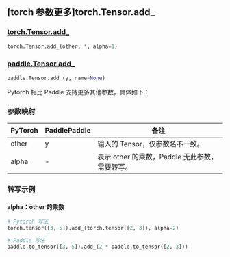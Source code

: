 ## [torch 参数更多]torch.Tensor.add\_

### [torch.Tensor.add\_](https://pytorch.org/docs/stable/generated/torch.Tensor.add_.html#torch.Tensor.add_)

```python
torch.Tensor.add_(other, *, alpha=1)
```

### [paddle.Tensor.add\_](https://www.paddlepaddle.org.cn/documentation/docs/zh/api/paddle/Tensor_cn.html#id3)

```python
paddle.Tensor.add_(y, name=None)
```

Pytorch 相比 Paddle 支持更多其他参数，具体如下：

### 参数映射

| PyTorch | PaddlePaddle | 备注                                                     |
| ------- | ------------ | -------------------------------------------------------- |
| other   | y            | 输入的 Tensor，仅参数名不一致。                          |
| alpha   | -            | 表示 other 的乘数，Paddle 无此参数，需要转写。 |

### 转写示例

#### alpha：other 的乘数

```python
# Pytorch 写法
torch.tensor([3, 5]).add_(torch.tensor([2, 3]), alpha=2)

# Paddle 写法
paddle.to_tensor([3, 5]).add_(2 * paddle.to_tensor([2, 3]))
```
